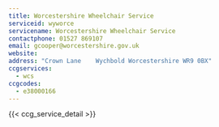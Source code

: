 ```yaml
---
title: Worcestershire Wheelchair Service
serviceid: wyworce
servicename: Worcestershire Wheelchair Service
contactphone: 01527 869107
email: gcooper@worcestershire.gov.uk
website: 
address: "Crown Lane    Wychbold Worcestershire WR9 0BX"
ccgservices:
  - wcs
ccgcodes:
  - e38000166
---
```


{{< ccg_service_detail >}}
